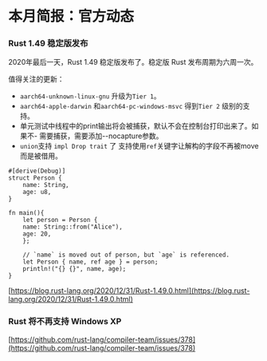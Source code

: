 # 本月简报：官方动态

### Rust 1.49 稳定版发布

2020年最后一天，Rust 1.49 稳定版发布了。稳定版 Rust 发布周期为六周一次。

值得关注的更新：

- `aarch64-unknown-linux-gnu` 升级为`Tier 1`。
- `aarch64-apple-darwin` 和`aarch64-pc-windows-msvc` 得到`Tier 2` 级别的支持。
- 单元测试中线程中的print输出将会被捕获，默认不会在控制台打印出来了。如果不- 需要捕获，需要添加--nocapture参数。
- `union`支持 `impl Drop trait` 了
支持使用`ref`关键字让解构的字段不再被move 而是被借用。

```rust,editable
#[derive(Debug)]
struct Person {
    name: String,
    age: u8,
}

fn main(){
    let person = Person {
    name: String::from("Alice"),
    age: 20,
    };

    // `name` is moved out of person, but `age` is referenced.
    let Person { name, ref age } = person;
    println!("{} {}", name, age);
}

```

[https://blog.rust-lang.org/2020/12/31/Rust-1.49.0.html](https://blog.rust-lang.org/2020/12/31/Rust-1.49.0.html)

### Rust 将不再支持 Windows XP



[https://github.com/rust-lang/compiler-team/issues/378](https://github.com/rust-lang/compiler-team/issues/378)